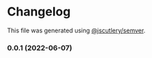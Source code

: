 # Changelog

This file was generated using [@jscutlery/semver](https://github.com/jscutlery/semver).

### 0.0.1 (2022-06-07)
